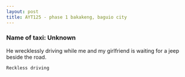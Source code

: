 ```yaml
---
layout: post
title: AYT125 - phase 1 bakakeng, baguio city
---
```


### Name of taxi: Unknown

He wrecklessly driving while me and my girlfriend is waiting for a jeep beside the road.

```Reckless driving```

